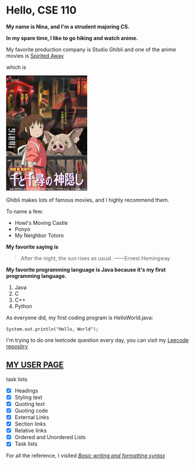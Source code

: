# Hello, CSE 110

**My name is Nina, and I'm a strudent majoring CS.**

**In my spare time, I like to go hiking and watch anime.**

My favorite production company is Studio Ghibli and one of the anime movies is
[Spirited Away](Spirited_Away_Japanese_poster.png)

which is

![image](Spirited_Away_Japanese_poster.png)

Ghibli makes lots of famous movies, and I highly recommend them.

To name a few:
- Howl's Moving Castle
- Ponyo
- My Neighbor Totoro


**My favorite saying is**
>After the night, the sun rises as usual.  ——Ernest Hemingway

**My favorite programming language is Java because it's my first programming language.**
1. Java
2. C
3. C++
4. Python

As everyone did, my first coding program is HelloWorld.java:
```
System.out.println("Hello, World");
```
I'm trying to do one leetcode question every day, you can visit my [Leecode repositry](https://github.com/YGnina/leetcode)

## [MY USER PAGE](https://github.com/YGnina/cse110/blob/add-read-me/README.md)



task lists
- [x] Headings
- [x] Styling text
- [x] Quoting text
- [x] Quoting code
- [x] External Links
- [x] Section links
- [x] Relative links 
- [x] Ordered and Unordered Lists
- [x] Task lists

For all the reference, I visited [*Basic writing and formatting syntax*](https://docs.github.com/en/get-started/writing-on-github/getting-started-with-writing-and-formatting-on-github/basic-writing-and-formatting-syntax#links)
